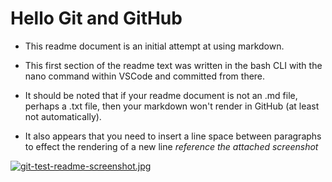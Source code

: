 # Hello Git and GitHub

* This readme document is an initial attempt at using markdown.

* This first section of the readme text was written in the bash CLI with the nano command  within VSCode and committed from there.

* It should be noted that if your readme document is not an .md file, perhaps a .txt file, then your markdown won't render in GitHub (at least not automatically).

* It also appears that you need to insert a line space between paragraphs to effect the rendering of a new line _reference the attached screenshot_

[![git-test-readme-screenshot.jpg](https://i.postimg.cc/9QCDy6Bf/git-test-readme-screenshot.jpg)](https://postimg.cc/RNpCBbyr)
